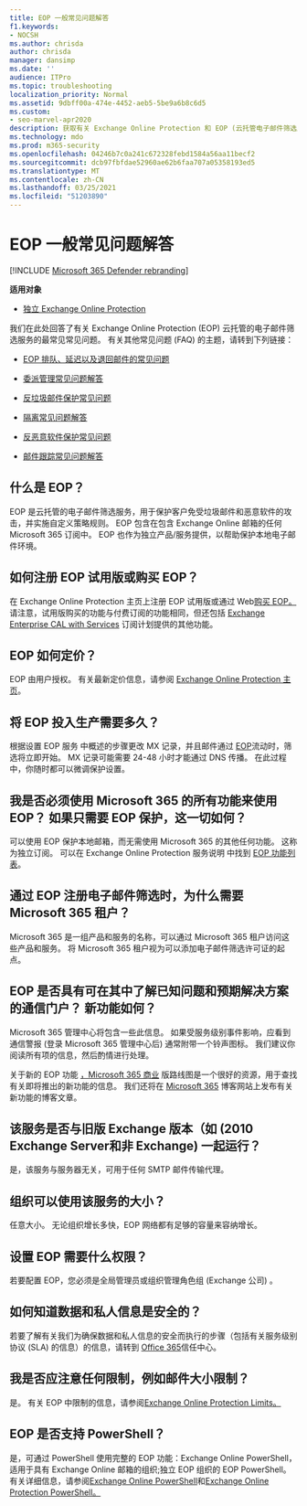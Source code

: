 ```yaml
---
title: EOP 一般常见问题解答
f1.keywords:
- NOCSH
ms.author: chrisda
author: chrisda
manager: dansimp
ms.date: ''
audience: ITPro
ms.topic: troubleshooting
localization_priority: Normal
ms.assetid: 9dbff00a-474e-4452-aeb5-5be9a6b8c6d5
ms.custom:
- seo-marvel-apr2020
description: 获取有关 Exchange Online Protection 和 EOP (云托管电子邮件筛选服务) 常见问题的解答。
ms.technology: mdo
ms.prod: m365-security
ms.openlocfilehash: 04246b7c0a241c672328febd1584a56aa11becf2
ms.sourcegitcommit: dcb97fbfdae52960ae62b6faa707a05358193ed5
ms.translationtype: MT
ms.contentlocale: zh-CN
ms.lasthandoff: 03/25/2021
ms.locfileid: "51203890"
---
```

# <a name="eop-general-faq"></a>EOP 一般常见问题解答

[!INCLUDE [Microsoft 365 Defender rebranding](../includes/microsoft-defender-for-office.md)]

**适用对象**
-  [独立 Exchange Online Protection](exchange-online-protection-overview.md)

我们在此处回答了有关 Exchange Online Protection (EOP) 云托管的电子邮件筛选服务的最常见常见问题。 有关其他常见问题 (FAQ) 的主题，请转到下列链接：

- [EOP 排队、延迟以及退回邮件的常见问题](eop-queued-deferred-and-bounced-messages-faq.md)

- [委派管理常见问题解答](delegated-administration-faq.md)

- [反垃圾邮件保护常见问题](anti-spam-protection-faq.md)

- [隔离常见问题解答](quarantine-faq.md)

- [反恶意软件保护常见问题](anti-malware-protection-faq-eop.md)

- [邮件跟踪常见问题解答](/exchange/monitoring/trace-an-email-message/message-trace-faq)

## <a name="what-is-eop"></a>什么是 EOP？

EOP 是云托管的电子邮件筛选服务，用于保护客户免受垃圾邮件和恶意软件的攻击，并实施自定义策略规则。 EOP 包含在包含 Exchange Online 邮箱的任何 Microsoft 365 订阅中。 EOP 也作为独立产品/服务提供，以帮助保护本地电子邮件环境。

## <a name="how-do-i-sign-up-for-an-eop-trial-or-purchase-eop"></a>如何注册 EOP 试用版或购买 EOP？

在 Exchange Online Protection 主页上注册 EOP 试用版或通过 Web[购买 EOP。](https://products.office.com/exchange/exchange-email-security-spam-protection) 请注意，试用版购买的功能与付费订阅的功能相同，但还包括 [Exchange Enterprise CAL with Services](https://products.office.com/exchange/microsoft-exchange-server-licensing-licensing-overview) 订阅计划提供的其他功能。

## <a name="how-is-eop-priced"></a>EOP 如何定价？

EOP 由用户授权。 有关最新定价信息，请参阅 [Exchange Online Protection 主页](https://products.office.com/exchange/exchange-email-security-spam-protection)。

## <a name="how-long-does-it-take-to-put-eop-into-production"></a>将 EOP 投入生产需要多久？

根据设置 EOP 服务 中概述的步骤更改 MX 记录，并且邮件通过 [EOP](set-up-your-eop-service.md)流动时，筛选将立即开始。 MX 记录可能需要 24-48 小时才能通过 DNS 传播。 在此过程中，你随时都可以微调保护设置。

## <a name="do-i-have-to-use-all-features-of-microsoft-365-to-use-eop-what-if-i-just-want-eop-protection-and-thats-all"></a>我是否必须使用 Microsoft 365 的所有功能来使用 EOP？ 如果只需要 EOP 保护，这一切如何？

可以使用 EOP 保护本地邮箱，而无需使用 Microsoft 365 的其他任何功能。 这称为独立订阅。 可以在 Exchange Online Protection 服务说明 中找到 [EOP 功能列表](/office365/servicedescriptions/exchange-online-protection-service-description/exchange-online-protection-service-description)。

## <a name="why-do-i-need-a-microsoft-365-tenant-when-signing-up-for-email-filtering-through-eop"></a>通过 EOP 注册电子邮件筛选时，为什么需要 Microsoft 365 租户？

Microsoft 365 是一组产品和服务的名称，可以通过 Microsoft 365 租户访问这些产品和服务。 将 Microsoft 365 租户视为可以添加电子邮件筛选许可证的起点。

## <a name="does-eop-have-a-communication-portal-where-i-can-find-out-about-known-issues-and-expected-resolutions-what-about-new-features"></a>EOP 是否具有可在其中了解已知问题和预期解决方案的通信门户？ 新功能如何？

Microsoft 365 管理中心将包含一些此信息。 如果受服务级别事件影响，应看到通信警报 (登录 Microsoft 365 管理中心后) 通常附带一个铃声图标。 我们建议你阅读所有项的信息，然后酌情进行处理。

关于新的 EOP 功能 [，Microsoft 365 商业](https://www.microsoft.com/microsoft-365/roadmap?filters=O365) 版路线图是一个很好的资源，用于查找有关即将推出的新功能的信息。 我们还将在 [Microsoft 365](https://www.microsoft.com/microsoft-365/blog/) 博客网站上发布有关新功能的博客文章。

## <a name="does-the-service-work-with-legacy-exchange-versions-such-as-exchange-server-2010-and-non-exchange-environments"></a>该服务是否与旧版 Exchange 版本（如 (2010 Exchange Server和非 Exchange) 一起运行？

是，该服务与服务器无关，可用于任何 SMTP 邮件传输代理。

## <a name="what-size-organization-can-use-the-service"></a>组织可以使用该服务的大小？

任意大小。 无论组织增长多快，EOP 网络都有足够的容量来容纳增长。

## <a name="what-permissions-do-i-need-to-set-up-eop"></a>设置 EOP 需要什么权限？

若要配置 EOP，您必须是全局管理员或组织管理角色组 (Exchange 公司) 。

## <a name="how-do-i-know-my-data-and-private-information-are-safe"></a>如何知道数据和私人信息是安全的？

若要了解有关我们为确保数据和私人信息的安全而执行的步骤（包括有关服务级别协议 (SLA) 的信息）的信息，请转到 [Office 365](https://www.microsoft.com/trust-center)信任中心。

## <a name="are-there-any-limits-i-should-be-aware-of-such-as-message-size-limitations"></a>我是否应注意任何限制，例如邮件大小限制？

是。 有关 EOP 中限制的信息，请参阅[Exchange Online Protection Limits。](/office365/servicedescriptions/exchange-online-protection-service-description/exchange-online-protection-limits)

## <a name="does-eop-support-powershell"></a>EOP 是否支持 PowerShell？

是，可通过 PowerShell 使用完整的 EOP 功能：Exchange Online PowerShell，适用于具有 Exchange Online 邮箱的组织;独立 EOP 组织的 EOP PowerShell。 有关详细信息，请参阅[Exchange Online PowerShell](/powershell/exchange/exchange-online-powershell)和[Exchange Online Protection PowerShell。](/powershell/exchange/exchange-online-protection-powershell)